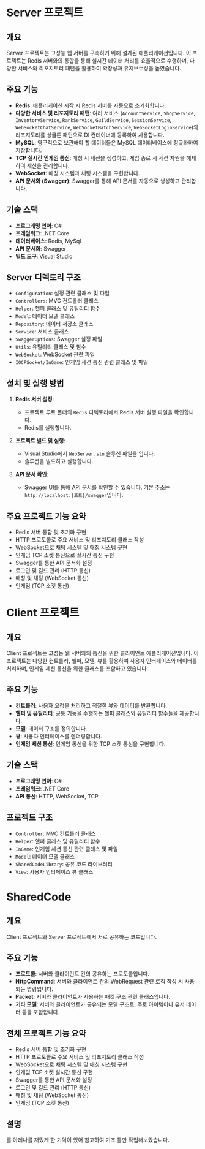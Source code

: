 # Server 프로젝트

## 개요
Server 프로젝트는 고성능 웹 서버를 구축하기 위해 설계된 애플리케이션입니다. 이 프로젝트는 Redis 서버와의 통합을 통해 실시간 데이터 처리를 효율적으로 수행하며, 다양한 서비스와 리포지토리 패턴을 활용하여 확장성과 유지보수성을 높였습니다.

## 주요 기능

- **Redis**: 애플리케이션 시작 시 Redis 서버를 자동으로 초기화합니다.
- **다양한 서비스 및 리포지토리 패턴**: 여러 서비스 (`AccountService`, `ShopService`, `InventoryService`, `RankService`, `GuildService`, `SessionService`, `WebSocketChatService`, `WebSocketMatchService`, `WebSocketLoginService`)와 리포지토리를 싱글톤 패턴으로 DI 컨테이너에 등록하여 사용합니다.
- **MySQL**: 영구적으로 보관해야 할 데이터들은 MySQL 데이터베이스에 정규화하여 저장합니다.
- **TCP 실시간 인게임 통신**: 매칭 시 세션을 생성하고, 게임 종료 시 세션 자원을 해제하여 세션을 관리합니다.
- **WebSocket**: 매칭 시스템과 채팅 시스템을 구현합니다.
- **API 문서화 (Swagger)**: Swagger를 통해 API 문서를 자동으로 생성하고 관리합니다.

## 기술 스택

- **프로그래밍 언어**: C#
- **프레임워크**: .NET Core
- **데이터베이스**: Redis, MySql
- **API 문서화**: Swagger
- **빌드 도구**: Visual Studio

## Server 디렉토리 구조

- `Configuration`: 설정 관련 클래스 및 파일
- `Controllers`: MVC 컨트롤러 클래스
- `Helper`: 헬퍼 클래스 및 유틸리티 함수
- `Model`: 데이터 모델 클래스
- `Repository`: 데이터 저장소 클래스
- `Service`: 서비스 클래스
- `SwaggerOptions`: Swagger 설정 파일
- `Utils`: 유틸리티 클래스 및 함수
- `WebSocket`: WebSocket 관련 파일
- `IOCPSocket/InGame`: 인게임 세션 통신 관련 클래스 및 파일

## 설치 및 실행 방법

1. **Redis 서버 설정**:
   - 프로젝트 루트 폴더의 `Redis` 디렉토리에서 Redis 서버 실행 파일을 확인합니다.
   - Redis를 실행합니다.

2. **프로젝트 빌드 및 실행**:
   - Visual Studio에서 `WebServer.sln` 솔루션 파일을 엽니다.
   - 솔루션을 빌드하고 실행합니다.

3. **API 문서 확인**:
   - Swagger UI를 통해 API 문서를 확인할 수 있습니다. 기본 주소는 `http://localhost:{포트}/swagger`입니다.

## 주요 프로젝트 기능 요약

- Redis 서버 통합 및 초기화 구현
- HTTP 프로토콜로 주요 서비스 및 리포지토리 클래스 작성
- WebSocket으로 채팅 시스템 및 매칭 시스템 구현
- 인게임 TCP 소켓 통신으로 실시간 통신 구현
- Swagger를 통한 API 문서화 설정
- 로그인 및 길드 관리 (HTTP 통신)
- 매칭 및 채팅 (WebSocket 통신)
- 인게임 (TCP 소켓 통신)

# Client 프로젝트

## 개요
Client 프로젝트는 고성능 웹 서버와의 통신을 위한 클라이언트 애플리케이션입니다. 이 프로젝트는 다양한 컨트롤러, 헬퍼, 모델, 뷰를 활용하여 사용자 인터페이스와 데이터를 처리하며, 인게임 세션 통신을 위한 클래스를 포함하고 있습니다.

## 주요 기능

- **컨트롤러**: 사용자 요청을 처리하고 적절한 뷰와 데이터를 반환합니다.
- **헬퍼 및 유틸리티**: 공통 기능을 수행하는 헬퍼 클래스와 유틸리티 함수들을 제공합니다.
- **모델**: 데이터 구조를 정의합니다.
- **뷰**: 사용자 인터페이스를 렌더링합니다.
- **인게임 세션 통신**: 인게임 통신을 위한 TCP 소켓 통신을 구현합니다.

## 기술 스택

- **프로그래밍 언어**: C#
- **프레임워크**: .NET Core
- **API 통신**: HTTP, WebSocket, TCP

## 프로젝트 구조

- `Controller`: MVC 컨트롤러 클래스
- `Helper`: 헬퍼 클래스 및 유틸리티 함수
- `InGame`: 인게임 세션 통신 관련 클래스 및 파일
- `Model`: 데이터 모델 클래스
- `SharedCodeLibrary`: 공유 코드 라이브러리
- `View`: 사용자 인터페이스 뷰 클래스

# SharedCode

## 개요
Client 프로젝트와 Server 프로젝트에서 서로 공유하는 코드입니다.

## 주요 기능

- **프로토콜**: 서버와 클라이언트 간의 공유하는 프로토콜입니다.
- **HttpCommand**: 서버와 클라이언트 간의 WebRequest 관련 로직 작성 시 사용되는 명령입니다.
- **Packet**: 서버와 클라이언트가 사용하는 패킷 구조 관련 클래스입니다.
- **기타 모델**: 서버와 클라이언트가 공유되는 모델 구조로, 주로 아이템이나 유저 데이터 등을 포함합니다.

## 전체 프로젝트 기능 요약

- Redis 서버 통합 및 초기화 구현
- HTTP 프로토콜로 주요 서비스 및 리포지토리 클래스 작성
- WebSocket으로 채팅 시스템 및 매칭 시스템 구현
- 인게임 TCP 소켓 실시간 통신 구현
- Swagger를 통한 API 문서화 설정
- 로그인 및 길드 관리 (HTTP 통신)
- 매칭 및 채팅 (WebSocket 통신)
- 인게임 (TCP 소켓 통신)

## 설명
롤 아레나를 재밌게 한 기억이 있어 참고하여 기초 틀만 작업해보았습니다.
